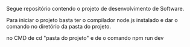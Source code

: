 Segue repositório contendo o projeto de desenvolvimento de Software.

Para iniciar o projeto basta ter o compilador node.js instalado e dar o comando no diretório da pasta do projeto.

no CMD de cd "pasta do projeto"
e de o comando npm run dev
